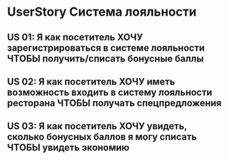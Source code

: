 # UserStory Система лояльности

## US 01: Я как посетитель ХОЧУ зарегистрироваться в системе лояльности ЧТОБЫ получить/списать бонусные баллы

## US 02: Я как посетитель ХОЧУ иметь возможность входить в систему лояльности ресторана ЧТОБЫ получать спецпредложения

## US 03: Я как посетитель ХОЧУ увидеть, сколько бонусных баллов я могу списать ЧТОБЫ увидеть экономию